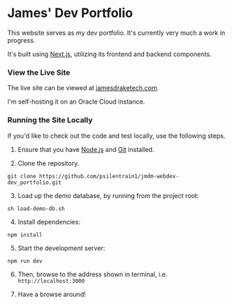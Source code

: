 # James' Dev Portfolio

This website serves as my dev portfolio. It's currently very much a work in progress.

It's built using [Next.js](https://nextjs.org), utilizing its frontend and backend components.

### View the Live Site

The live site can be viewed at [jamesdraketech.com](https://jamesdraketech.com).

I'm self-hosting it on an Oracle Cloud instance.

### Running the Site Locally

If you'd like to check out the code and test locally, use the following steps.

1. Ensure that you have [Node.js](https://nodejs.org) and [Git](https://git-scm.com) installed.

2. Clone the repository.

```
git clone https://github.com/psilentrain1/jmdm-webdev-dev_portfolio.git
```

3. Load up the demo database, by running from the project root:

```
sh load-demo-db.sh
```

4. Install dependencies:

```
npm install
```

5. Start the development server:

```
npm run dev
```

6. Then, browse to the address shown in terminal, i.e. `http://localhost:3000`

7. Have a browse around!
